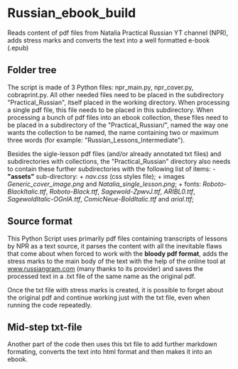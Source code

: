 # Russian_ebook_build
Reads content of pdf files from Natalia Practical Russian YT channel (NPR), adds stress marks and converts the text into a well formatted e-book (.epub)

## Folder tree
The script is made of 3 Python files: npr_main.py, npr_cover.py, cobraprint.py. All other needed files need to be placed in the subdirectory "Practical_Russian", itself placed in the working directory. When processing a single pdf file, this file needs to be placed in this subdirectory. When processing a bunch of pdf files into an ebook collection, these files need to be placed in a subdirectory of the "Practical_Russian/", named the way one wants the collection to be named, the name containing two or maximum three words (for example: "Russian_Lessons_Intermediate").

Besides the sigle-lesson pdf files (and/or already annotated txt files) and subdirectories with collections, the "Practical_Russian" directory also needs to contain these further subdirectories with the following list of items:
	- **"assets"** sub-directory: 
 			+ *nav.css* (css styles file); 
			+ images *Generic_cover_image.png* and *Natalia_single_lesson.png*; 
   			+ fonts: *Roboto-BlackItalic.ttf*, *Roboto-Black.ttf*, *Sagewold-ZpwvJ.ttf*, *ARIBL0.ttf*, *SagewoldItalic-OGnlA.ttf*, *ComicNeue-BoldItalic.ttf* and *arial.ttf*;

## Source format
This Python Script uses primarily pdf files containing transcripts of lessons by NPR as a text source, it parses the content with all the inevitable flaws that come about when forced to work with the **bloody pdf format**, adds the stress marks to the main body of the text with the help of the online tool at www.russiangram.com (many thanks to its provider) and saves the processed text in a .txt file of the same name as the original pdf.

Once the txt file with stress marks is created, it is possible to forget about the original pdf and continue working just with the txt file, even when running the code repeatedly.

## Mid-step txt-file
Another part of the code then uses this txt file to add further markdown formating, converts the text into html format and then makes it into an ebook.
